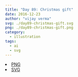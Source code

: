 ```yaml
---
title: "Day 89: Christmas gift"
date: 2016-12-23
author: "vijay verma"
svg: ./day89-christmas-gift.svg
png: ./day89-christmas-gift.png
category:
  - illustration
tags:
  - ai
  - svg
---
```

<li><a href="./day89-christmas-gift.png" download className="btn-png">PNG</a></li>
<li><a href="./day89-christmas-gift.svg" download className="btn-svg">SVG</a></li>
